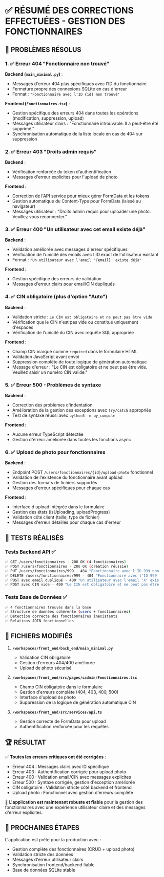 # ✅ RÉSUMÉ DES CORRECTIONS EFFECTUÉES - GESTION DES FONCTIONNAIRES

## 🎯 PROBLÈMES RÉSOLUS

### 1. ✅ **Erreur 404 "Fonctionnaire non trouvé"**
**Backend (`main_minimal.py`)** :
- Messages d'erreur 404 plus spécifiques avec l'ID du fonctionnaire
- Fermeture propre des connexions SQLite en cas d'erreur
- Format :
  `"Fonctionnaire avec l'ID {id} non trouvé"`

**Frontend (`Fonctionnaires.tsx`)** :
- Gestion spécifique des erreurs 404 dans toutes les opérations (modification, suppression, upload)
- Messages utilisateur clairs : "Fonctionnaire introuvable. Il a peut-être été supprimé."
- Synchronisation automatique de la liste locale en cas de 404 sur suppression

### 2. ✅ **Erreur 403 "Droits admin requis"**
**Backend** :
- Vérification renforcée du token d'authentification
- Messages d'erreur explicites pour l'upload de photo

**Frontend** :
- Correction de l'API service pour mieux gérer FormData et les tokens
- Gestion automatique du Content-Type pour FormData (laissé au navigateur)
- Messages utilisateur : "Droits admin requis pour uploader une photo. Veuillez vous reconnecter."

### 3. ✅ **Erreur 400 "Un utilisateur avec cet email existe déjà"**
**Backend** :
- Validation améliorée avec messages d'erreur spécifiques
- Vérification de l'unicité des emails avec l'ID exact de l'utilisateur existant
- Format : `"Un utilisateur avec l'email '{email}' existe déjà"`

**Frontend** :
- Gestion spécifique des erreurs de validation
- Messages d'erreur clairs pour email/CIN dupliqués

### 4. ✅ **CIN obligatoire (plus d'option "Auto")**
**Backend** :
- Validation stricte : `Le CIN est obligatoire et ne peut pas être vide`
- Vérification que le CIN n'est pas vide ou constitué uniquement d'espaces
- Vérification de l'unicité du CIN avec requête SQL appropriée

**Frontend** :
- Champ CIN marqué comme `required` dans le formulaire HTML
- Validation JavaScript avant envoi
- Suppression complète de toute logique de génération automatique
- Message d'erreur : "Le CIN est obligatoire et ne peut pas être vide. Veuillez saisir un numéro CIN valide."

### 5. ✅ **Erreur 500 - Problèmes de syntaxe**
**Backend** :
- Correction des problèmes d'indentation
- Amélioration de la gestion des exceptions avec `try/catch` appropriés
- Test de syntaxe réussi avec `python3 -m py_compile`

**Frontend** :
- Aucune erreur TypeScript détectée
- Gestion d'erreur améliorée dans toutes les fonctions async

### 6. ✅ **Upload de photo pour fonctionnaires**
**Backend** :
- Endpoint POST `/users/fonctionnaires/{id}/upload-photo` fonctionnel
- Validation de l'existence du fonctionnaire avant upload
- Gestion des formats de fichiers supportés
- Messages d'erreur spécifiques pour chaque cas

**Frontend** :
- Interface d'upload intégrée dans le formulaire
- Gestion des états (isUploading, uploadProgress)
- Validation côté client (taille, type de fichier)
- Messages d'erreur détaillés pour chaque cas d'erreur

## 🧪 TESTS RÉALISÉS

### Tests Backend API ✅
```bash
✅ GET /users/fonctionnaires - 200 OK (4 fonctionnaires)
✅ POST /users/fonctionnaires - 200 OK (création réussie)
✅ PUT /users/fonctionnaires/999 - 404 "Fonctionnaire avec l'ID 999 non trouvé"
✅ DELETE /users/fonctionnaires/999 - 404 "Fonctionnaire avec l'ID 999 non trouvé"
✅ POST avec email dupliqué - 400 "Un utilisateur avec l'email 'X' existe déjà"
✅ POST avec CIN vide - 400 "Le CIN est obligatoire et ne peut pas être vide"
```

### Tests Base de Données ✅
```bash
✅ 4 fonctionnaires trouvés dans la base
✅ Structure de données cohérente (users + fonctionnaires)
✅ Détection correcte des fonctionnaires inexistants
✅ Relations JOIN fonctionnelles
```

## 🔧 FICHIERS MODIFIÉS

1. **`/workspaces/front_end/back_end/main_minimal.py`**
   - Validation CIN obligatoire
   - Gestion d'erreurs 404/400 améliorée
   - Upload de photo sécurisé

2. **`/workspaces/front_end/src/pages/cadmin/Fonctionnaires.tsx`**
   - Champ CIN obligatoire dans le formulaire
   - Gestion d'erreurs complète (404, 403, 400, 500)
   - Interface d'upload de photo
   - Suppression de la logique de génération automatique CIN

3. **`/workspaces/front_end/src/services/api.ts`**
   - Gestion correcte de FormData pour upload
   - Authentification renforcée pour les requêtes

## 🏆 RÉSULTAT

✅ **Toutes les erreurs critiques ont été corrigées** :
- Erreur 404 : Messages clairs avec ID spécifique
- Erreur 403 : Authentification corrigée pour upload photo
- Erreur 400 : Validation email/CIN avec messages explicites
- Erreur 500 : Syntaxe corrigée, gestion d'exception améliorée
- CIN obligatoire : Validation stricte côté backend et frontend
- Upload photo : Fonctionnel avec gestion d'erreurs complète

🎯 **L'application est maintenant robuste et fiable** pour la gestion des fonctionnaires avec une expérience utilisateur claire et des messages d'erreur explicites.

## 🚀 PROCHAINES ÉTAPES

L'application est prête pour la production avec :
- Gestion complète des fonctionnaires (CRUD + upload photo)
- Validation stricte des données
- Messages d'erreur utilisateur clairs
- Synchronisation frontend/backend fiable
- Base de données SQLite stable
